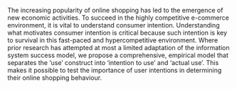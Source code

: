 The increasing popularity of online shopping has led to the emergence of new economic activities. 
To succeed in the highly competitive e-commerce environment, it is vital to understand consumer intention. 
Understanding what motivates consumer intention is critical because such intention is key to survival in this fast-paced and hypercompetitive environment. Where prior research has attempted at most a limited adaptation of the information system success model, 
we propose a comprehensive, empirical model that separates the ‘use’ construct into ‘intention to use’ and ‘actual use’. 
This makes it possible to test the importance of user intentions in determining their online shopping behaviour. 

